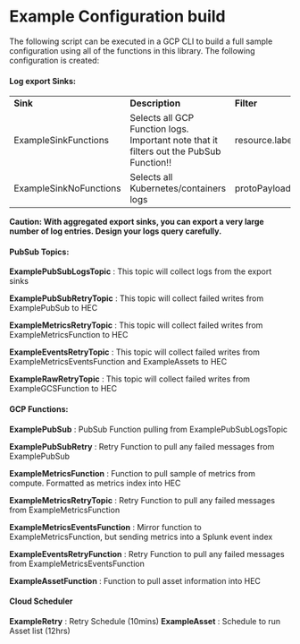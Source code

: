 # Example Configuration build

The following script can be executed in a GCP CLI to build a full sample configuration using all of the functions in this library. The following configuration is created:


#### Log export Sinks:


<table><tr><td><strong>Sink</strong></td><td><strong>Description</strong></td><td><strong>Filter</strong></td></tr>
<tr><td>ExampleSinkFunctions</td><td>Selects all GCP Function logs. Important note that it filters out the PubSub Function!!</td><td>resource.labels.function_name!="GCP-Pub-Sub"</td></tr>
<tr><td>ExampleSinkNoFunctions</td><td>Selects all Kubernetes/containers logs</td><td>protoPayload.serviceName="container.googleapis.com"</td></tr></table>

**Caution: With aggregated export sinks, you can export a very large number of log entries. Design your logs query carefully.**


#### PubSub Topics:

**ExamplePubSubLogsTopic** : This topic will collect logs from the export sinks

**ExamplePubSubRetryTopic** : This topic will collect failed writes from ExamplePubSub to HEC

**ExampleMetricsRetryTopic** : This topic will collect failed writes from ExampleMetricsFunction to HEC

**ExampleEventsRetryTopic** : This topic will collect failed writes from ExampleMetricsEventsFunction and ExampleAssets to HEC

**ExampleRawRetryTopic** : This topic will collect failed writes from ExampleGCSFunction to HEC

#### GCP Functions:

**ExamplePubSub** : PubSub Function pulling from ExamplePubSubLogsTopic 

**ExamplePubSubRetry** : Retry Function to pull any failed messages from ExamplePubSub

**ExampleMetricsFunction** : Function to pull sample of metrics from compute. Formatted as metrics index into HEC

**ExampleMetricsRetryTopic** : Retry Function to pull any failed messages from ExampleMetricsFunction

**ExampleMetricsEventsFunction** : Mirror function to ExampleMetricsFunction, but sending metrics into a Splunk event index

**ExampleEventsRetryFunction** : Retry Function to pull any failed messages from ExampleMetricsEventsFunction

**ExampleAssetFunction** : Function to pull asset information into HEC

#### Cloud Scheduler

**ExampleRetry** : Retry Schedule (10mins)
**ExampleAsset** : Schedule to run Asset list (12hrs)




